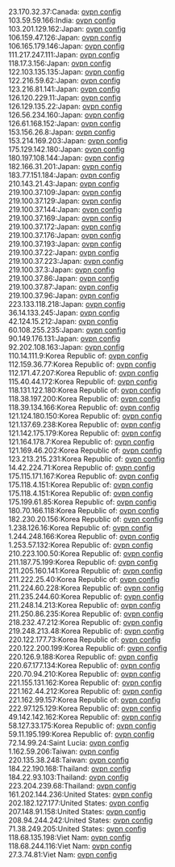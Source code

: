 23.170.32.37:Canada: [ovpn config](vpn/23_170_32_37.ovpn)  
103.59.59.166:India: [ovpn config](vpn/103_59_59_166.ovpn)  
103.201.129.162:Japan: [ovpn config](vpn/103_201_129_162.ovpn)  
106.159.47.126:Japan: [ovpn config](vpn/106_159_47_126.ovpn)  
106.165.179.146:Japan: [ovpn config](vpn/106_165_179_146.ovpn)  
111.217.247.111:Japan: [ovpn config](vpn/111_217_247_111.ovpn)  
118.17.3.156:Japan: [ovpn config](vpn/118_17_3_156.ovpn)  
122.103.135.135:Japan: [ovpn config](vpn/122_103_135_135.ovpn)  
122.216.59.62:Japan: [ovpn config](vpn/122_216_59_62.ovpn)  
123.216.81.141:Japan: [ovpn config](vpn/123_216_81_141.ovpn)  
126.120.229.11:Japan: [ovpn config](vpn/126_120_229_11.ovpn)  
126.129.135.22:Japan: [ovpn config](vpn/126_129_135_22.ovpn)  
126.56.234.160:Japan: [ovpn config](vpn/126_56_234_160.ovpn)  
126.61.168.152:Japan: [ovpn config](vpn/126_61_168_152.ovpn)  
153.156.26.8:Japan: [ovpn config](vpn/153_156_26_8.ovpn)  
153.214.169.203:Japan: [ovpn config](vpn/153_214_169_203.ovpn)  
175.129.142.180:Japan: [ovpn config](vpn/175_129_142_180.ovpn)  
180.197.108.144:Japan: [ovpn config](vpn/180_197_108_144.ovpn)  
182.166.31.201:Japan: [ovpn config](vpn/182_166_31_201.ovpn)  
183.77.151.184:Japan: [ovpn config](vpn/183_77_151_184.ovpn)  
210.143.21.43:Japan: [ovpn config](vpn/210_143_21_43.ovpn)  
219.100.37.109:Japan: [ovpn config](vpn/219_100_37_109.ovpn)  
219.100.37.129:Japan: [ovpn config](vpn/219_100_37_129.ovpn)  
219.100.37.144:Japan: [ovpn config](vpn/219_100_37_144.ovpn)  
219.100.37.169:Japan: [ovpn config](vpn/219_100_37_169.ovpn)  
219.100.37.172:Japan: [ovpn config](vpn/219_100_37_172.ovpn)  
219.100.37.176:Japan: [ovpn config](vpn/219_100_37_176.ovpn)  
219.100.37.193:Japan: [ovpn config](vpn/219_100_37_193.ovpn)  
219.100.37.22:Japan: [ovpn config](vpn/219_100_37_22.ovpn)  
219.100.37.223:Japan: [ovpn config](vpn/219_100_37_223.ovpn)  
219.100.37.3:Japan: [ovpn config](vpn/219_100_37_3.ovpn)  
219.100.37.86:Japan: [ovpn config](vpn/219_100_37_86.ovpn)  
219.100.37.87:Japan: [ovpn config](vpn/219_100_37_87.ovpn)  
219.100.37.96:Japan: [ovpn config](vpn/219_100_37_96.ovpn)  
223.133.118.218:Japan: [ovpn config](vpn/223_133_118_218.ovpn)  
36.14.133.245:Japan: [ovpn config](vpn/36_14_133_245.ovpn)  
42.124.15.212:Japan: [ovpn config](vpn/42_124_15_212.ovpn)  
60.108.255.235:Japan: [ovpn config](vpn/60_108_255_235.ovpn)  
90.149.176.131:Japan: [ovpn config](vpn/90_149_176_131.ovpn)  
92.202.108.163:Japan: [ovpn config](vpn/92_202_108_163.ovpn)  
110.14.111.9:Korea Republic of: [ovpn config](vpn/110_14_111_9.ovpn)  
112.159.36.77:Korea Republic of: [ovpn config](vpn/112_159_36_77.ovpn)  
112.171.47.207:Korea Republic of: [ovpn config](vpn/112_171_47_207.ovpn)  
115.40.44.172:Korea Republic of: [ovpn config](vpn/115_40_44_172.ovpn)  
118.131.122.180:Korea Republic of: [ovpn config](vpn/118_131_122_180.ovpn)  
118.38.197.200:Korea Republic of: [ovpn config](vpn/118_38_197_200.ovpn)  
118.39.134.166:Korea Republic of: [ovpn config](vpn/118_39_134_166.ovpn)  
121.124.180.150:Korea Republic of: [ovpn config](vpn/121_124_180_150.ovpn)  
121.137.69.238:Korea Republic of: [ovpn config](vpn/121_137_69_238.ovpn)  
121.142.175.179:Korea Republic of: [ovpn config](vpn/121_142_175_179.ovpn)  
121.164.178.7:Korea Republic of: [ovpn config](vpn/121_164_178_7.ovpn)  
121.169.46.202:Korea Republic of: [ovpn config](vpn/121_169_46_202.ovpn)  
123.213.215.231:Korea Republic of: [ovpn config](vpn/123_213_215_231.ovpn)  
14.42.224.71:Korea Republic of: [ovpn config](vpn/14_42_224_71.ovpn)  
175.115.171.167:Korea Republic of: [ovpn config](vpn/175_115_171_167.ovpn)  
175.118.4.151:Korea Republic of: [ovpn config](vpn/175_118_4_151.ovpn)  
175.118.4.151:Korea Republic of: [ovpn config](vpn/175_118_4_151.ovpn)  
175.199.61.85:Korea Republic of: [ovpn config](vpn/175_199_61_85.ovpn)  
180.70.166.118:Korea Republic of: [ovpn config](vpn/180_70_166_118.ovpn)  
182.230.20.156:Korea Republic of: [ovpn config](vpn/182_230_20_156.ovpn)  
1.238.126.16:Korea Republic of: [ovpn config](vpn/1_238_126_16.ovpn)  
1.244.248.166:Korea Republic of: [ovpn config](vpn/1_244_248_166.ovpn)  
1.253.57.132:Korea Republic of: [ovpn config](vpn/1_253_57_132.ovpn)  
210.223.100.50:Korea Republic of: [ovpn config](vpn/210_223_100_50.ovpn)  
211.187.75.199:Korea Republic of: [ovpn config](vpn/211_187_75_199.ovpn)  
211.205.160.141:Korea Republic of: [ovpn config](vpn/211_205_160_141.ovpn)  
211.222.25.40:Korea Republic of: [ovpn config](vpn/211_222_25_40.ovpn)  
211.224.60.228:Korea Republic of: [ovpn config](vpn/211_224_60_228.ovpn)  
211.235.244.60:Korea Republic of: [ovpn config](vpn/211_235_244_60.ovpn)  
211.248.14.213:Korea Republic of: [ovpn config](vpn/211_248_14_213.ovpn)  
211.250.86.235:Korea Republic of: [ovpn config](vpn/211_250_86_235.ovpn)  
218.232.47.212:Korea Republic of: [ovpn config](vpn/218_232_47_212.ovpn)  
219.248.213.48:Korea Republic of: [ovpn config](vpn/219_248_213_48.ovpn)  
220.122.177.73:Korea Republic of: [ovpn config](vpn/220_122_177_73.ovpn)  
220.122.200.199:Korea Republic of: [ovpn config](vpn/220_122_200_199.ovpn)  
220.126.9.188:Korea Republic of: [ovpn config](vpn/220_126_9_188.ovpn)  
220.67.177.134:Korea Republic of: [ovpn config](vpn/220_67_177_134.ovpn)  
220.70.94.210:Korea Republic of: [ovpn config](vpn/220_70_94_210.ovpn)  
221.155.131.162:Korea Republic of: [ovpn config](vpn/221_155_131_162.ovpn)  
221.162.44.212:Korea Republic of: [ovpn config](vpn/221_162_44_212.ovpn)  
221.162.99.157:Korea Republic of: [ovpn config](vpn/221_162_99_157.ovpn)  
222.97.125.129:Korea Republic of: [ovpn config](vpn/222_97_125_129.ovpn)  
49.142.142.162:Korea Republic of: [ovpn config](vpn/49_142_142_162.ovpn)  
58.127.33.175:Korea Republic of: [ovpn config](vpn/58_127_33_175.ovpn)  
59.11.195.199:Korea Republic of: [ovpn config](vpn/59_11_195_199.ovpn)  
72.14.99.24:Saint Lucia: [ovpn config](vpn/72_14_99_24.ovpn)  
1.162.59.206:Taiwan: [ovpn config](vpn/1_162_59_206.ovpn)  
220.135.38.248:Taiwan: [ovpn config](vpn/220_135_38_248.ovpn)  
184.22.190.168:Thailand: [ovpn config](vpn/184_22_190_168.ovpn)  
184.22.93.103:Thailand: [ovpn config](vpn/184_22_93_103.ovpn)  
223.204.239.68:Thailand: [ovpn config](vpn/223_204_239_68.ovpn)  
161.202.144.236:United States: [ovpn config](vpn/161_202_144_236.ovpn)  
202.182.127.177:United States: [ovpn config](vpn/202_182_127_177.ovpn)  
207.148.91.158:United States: [ovpn config](vpn/207_148_91_158.ovpn)  
208.94.244.242:United States: [ovpn config](vpn/208_94_244_242.ovpn)  
71.38.249.205:United States: [ovpn config](vpn/71_38_249_205.ovpn)  
118.68.135.198:Viet Nam: [ovpn config](vpn/118_68_135_198.ovpn)  
118.68.244.116:Viet Nam: [ovpn config](vpn/118_68_244_116.ovpn)  
27.3.74.81:Viet Nam: [ovpn config](vpn/27_3_74_81.ovpn)  
